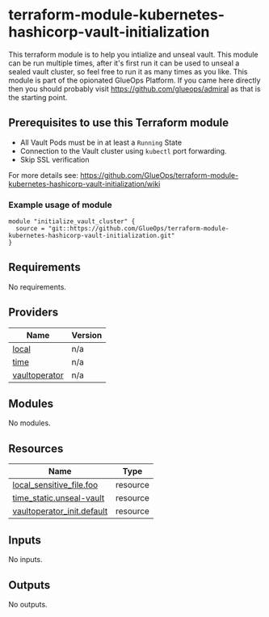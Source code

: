 <!-- BEGIN_TF_DOCS -->
# terraform-module-kubernetes-hashicorp-vault-initialization

This terraform module is to help you intialize and unseal vault. This module can be run multiple times, after it's first run it can be used to unseal a sealed vault cluster, so feel free to run it as many times as you like. This module is part of the opionated GlueOps Platform. If you came here directly then you should probably visit https://github.com/glueops/admiral as that is the starting point.

## Prerequisites to use this Terraform module

- All Vault Pods must be in at least a `Running` State
- Connection to the Vault cluster using `kubectl` port forwarding.
- Skip SSL verification

For more details see: https://github.com/GlueOps/terraform-module-kubernetes-hashicorp-vault-initialization/wiki

### Example usage of module

```hcl
module "initialize_vault_cluster" {
  source = "git::https://github.com/GlueOps/terraform-module-kubernetes-hashicorp-vault-initialization.git"
}
```

## Requirements

No requirements.

## Providers

| Name | Version |
|------|---------|
| <a name="provider_local"></a> [local](#provider\_local) | n/a |
| <a name="provider_time"></a> [time](#provider\_time) | n/a |
| <a name="provider_vaultoperator"></a> [vaultoperator](#provider\_vaultoperator) | n/a |

## Modules

No modules.

## Resources

| Name | Type |
|------|------|
| [local_sensitive_file.foo](https://registry.terraform.io/providers/hashicorp/local/latest/docs/resources/sensitive_file) | resource |
| [time_static.unseal-vault](https://registry.terraform.io/providers/hashicorp/time/latest/docs/resources/static) | resource |
| [vaultoperator_init.default](https://registry.terraform.io/providers/rickardgranberg/vaultoperator/latest/docs/resources/init) | resource |

## Inputs

No inputs.

## Outputs

No outputs.
<!-- END_TF_DOCS -->
